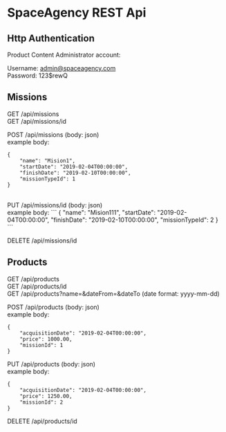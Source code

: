 # SpaceAgency REST Api


## Http Authentication ## 

Product Content Administrator account:
 
Username: admin@spaceagency.com <br />
Password: 123$rewQ


## Missions ##

GET /api/missions <br />
GET /api/missions/id <br />

POST /api/missions (body: json) <br />
example body:
```
{
    "name": "Mision1",
    "startDate": "2019-02-04T00:00:00",
    "finishDate": "2019-02-10T00:00:00",
    "missionTypeId": 1
}
```
<br />
PUT /api/missions/id (body: json) <br />
example body:
```
{
    "name": "Mision111",
    "startDate": "2019-02-04T00:00:00",
    "finishDate": "2019-02-10T00:00:00",
    "missionTypeId": 2
}
```

DELETE /api/missions/id <br />


## Products ##

GET /api/products <br />
GET /api/products/id <br />
GET /api/products?name=<mision name>&dateFrom=<date>&dateTo<date> (date format: yyyy-mm-dd) <br />

POST /api/products (body: json) <br />
example body:
```
{
    "acquisitionDate": "2019-02-04T00:00:00",
    "price": 1000.00,    
    "missionId": 1
}
```

PUT /api/products (body: json) <br />
example body:
```
{
    "acquisitionDate": "2019-02-04T00:00:00",
    "price": 1250.00,    
    "missionId": 2
}
```

DELETE /api/products/id <br />
